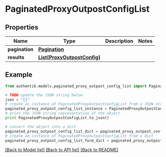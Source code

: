 # PaginatedProxyOutpostConfigList


## Properties
Name | Type | Description | Notes
------------ | ------------- | ------------- | -------------
**pagination** | [**Pagination**](Pagination.md) |  | 
**results** | [**List[ProxyOutpostConfig]**](ProxyOutpostConfig.md) |  | 

## Example

```python
from authentik.models.paginated_proxy_outpost_config_list import PaginatedProxyOutpostConfigList

# TODO update the JSON string below
json = "{}"
# create an instance of PaginatedProxyOutpostConfigList from a JSON string
paginated_proxy_outpost_config_list_instance = PaginatedProxyOutpostConfigList.from_json(json)
# print the JSON string representation of the object
print PaginatedProxyOutpostConfigList.to_json()

# convert the object into a dict
paginated_proxy_outpost_config_list_dict = paginated_proxy_outpost_config_list_instance.to_dict()
# create an instance of PaginatedProxyOutpostConfigList from a dict
paginated_proxy_outpost_config_list_form_dict = paginated_proxy_outpost_config_list.from_dict(paginated_proxy_outpost_config_list_dict)
```
[[Back to Model list]](../README.md#documentation-for-models) [[Back to API list]](../README.md#documentation-for-api-endpoints) [[Back to README]](../README.md)


